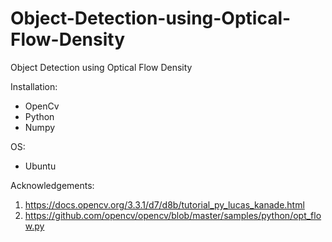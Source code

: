 # Object-Detection-using-Optical-Flow-Density
Object Detection using Optical Flow Density

Installation:
- OpenCv
- Python 
- Numpy

OS: 
- Ubuntu

Acknowledgements:
1. https://docs.opencv.org/3.3.1/d7/d8b/tutorial_py_lucas_kanade.html
2. https://github.com/opencv/opencv/blob/master/samples/python/opt_flow.py

